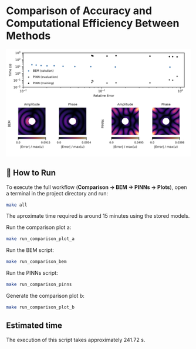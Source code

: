 # Comparison of Accuracy and Computational Efficiency Between Methods

![comparison](figures/comparison.svg)


## 🚀 How to Run

To execute the full workflow (**Comparison → BEM → PINNs → Plots**), open a terminal in the project directory and run:

```bash
make all
```

The aproximate time required is around 15 minutes using the stored models.

Run the comparison plot a:

```bash
make run_comparison_plot_a
```

Run the BEM script:

```bash
make run_comparison_bem
```

Run the PINNs script:

```bash
make run_comparison_pinns
```

Generate the comparison plot b:

```bash
make run_comparison_plot_b
```

## Estimated time

The execution of this script takes approximately 241.72 s.